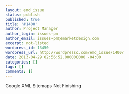 ```yaml
---
layout: emd_issue
status: publish
published: true
title: '#1400'
author: Project Manager
author_login: issues-pm
author_email: issues-pm@emarketdesign.com
excerpt: not-listed
wordpress_id: 13450
wordpress_url: http://wordpressc.com/emd_issue/1400/
date: 2013-04-29 02:56:52.000000000 -04:00
categories: []
tags: []
comments: []
---
```

Google XML Sitemaps Not Finishing
